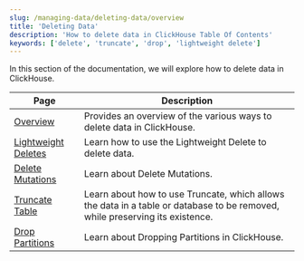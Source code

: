 ```yaml
---
slug: /managing-data/deleting-data/overview
title: 'Deleting Data'
description: 'How to delete data in ClickHouse Table Of Contents'
keywords: ['delete', 'truncate', 'drop', 'lightweight delete']
---
```


In this section of the documentation,
we will explore how to delete data in ClickHouse.

| Page                                                                | Description                                                                                                                  |
|---------------------------------------------------------------------|------------------------------------------------------------------------------------------------------------------------------|
| [Overview](/deletes/overview)                               | Provides an overview of the various ways to delete data in ClickHouse.                                                       |
| [Lightweight Deletes](/guides/developer/lightweight-delete) | Learn how to use the Lightweight Delete to delete data.                                                                      |
| [Delete Mutations](/managing-data/delete_mutations)         | Learn about Delete Mutations.                                                                                                |
| [Truncate Table](/managing-data/truncate)                   | Learn about how to use Truncate, which allows the data in a table or database to be removed, while preserving its existence. |
| [Drop Partitions](/managing-data/drop_partition)            | Learn about Dropping Partitions in ClickHouse.                                                                               |

